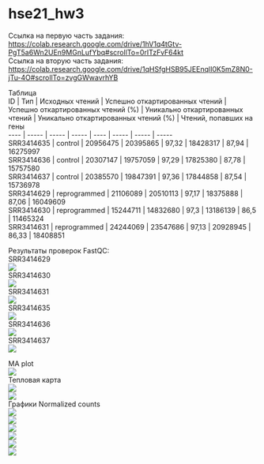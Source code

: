 # hse21_hw3
Ссылка на первую часть задания: https://colab.research.google.com/drive/1hV1q4tGtv-PgT5a6Wn2UEn9MGnLufYbq#scrollTo=0rITzFvF64kt  
Ссылка на вторую часть задания: https://colab.research.google.com/drive/1qHSfgHSB95JEEnqlI0K5mZ8N0-jTu-4O#scrollTo=zvgGWwavrhYB  
  
Таблица  
ID | Тип | Исходных чтений | Успешно откартированных чтений | Успешно откартированных чтений (%) | Уникально откартированных чтений | Уникально откартированных чтений (%) | Чтений, попавших на гены  
---- | ----- | ----- | ----- | ---- | ----- | ----- | -----   
SRR3414635 | control | 20956475 | 20395865 | 97,32 | 18428317 | 87,94 | 16275997  
SRR3414636 | control | 20307147 | 19757059 | 97,29 | 17825380 | 87,78 | 15757580  
SRR3414637 | control | 20385570 | 19847391 | 97,36 | 17844858 | 87,54 | 15736978  
SRR3414629 | reprogrammed | 21106089 | 20510113 | 97,17 | 18375888 | 87,06 | 16049609  
SRR3414630 | reprogrammed | 15244711 | 14832680 | 97,3 | 13186139	| 86,5 | 11465324  
SRR3414631 | reprogrammed | 24244069 | 23547686 | 97,13 | 20928945 | 86,33 | 18408851  
  
Результаты проверок FastQC:  
SRR3414629  
![](pictures/29qual.png)  
SRR3414630  
![](pictures/30qual.png)  
SRR3414631  
![](pictures/31qual.png)  
SRR3414635  
![](pictures/35qual.png)  
SRR3414636  
![](pictures/36qual.png)  
SRR3414637  
![](pictures/37qual.png)  
  
MA plot  
![](pictures/MAplot.png)  
Тепловая карта  
![](pictures/heatmap.png)  
![](pictures/heatmap2.png)  
Графики Normalized counts  
![](pictures/plot1.png)  
![](pictures/plot2.png)  
![](pictures/plot3.png)  
![](pictures/plot4.png)  
![](pictures/plot5.png)  
![](pictures/plot6.png)  

